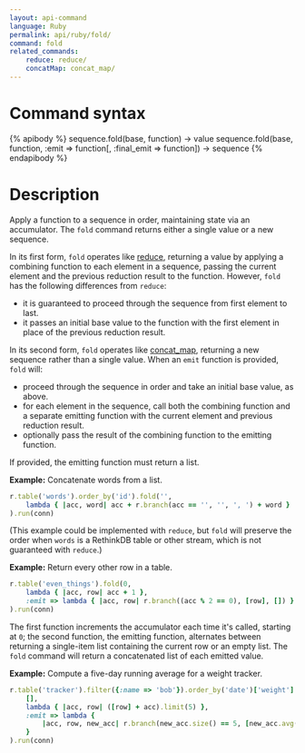 ```yaml
---
layout: api-command
language: Ruby
permalink: api/ruby/fold/
command: fold
related_commands:
    reduce: reduce/
    concatMap: concat_map/
---
```


# Command syntax #

{% apibody %}
sequence.fold(base, function) &rarr; value
sequence.fold(base, function, :emit => function[, :final_emit => function]) &rarr; sequence
{% endapibody %}

# Description #

Apply a function to a sequence in order, maintaining state via an accumulator. The `fold` command returns either a single value or a new sequence.

In its first form, `fold` operates like [reduce][rd], returning a value by applying a combining function to each element in a sequence, passing the current element and the previous reduction result to the function. However, `fold` has the following differences from `reduce`:

* it is guaranteed to proceed through the sequence from first element to last.
* it passes an initial base value to the function with the first element in place of the previous reduction result.

In its second form, `fold` operates like [concat_map][cm], returning a new sequence rather than a single value. When an `emit` function is provided, `fold` will:

* proceed through the sequence in order and take an initial base value, as above.
* for each element in the sequence, call both the combining function and a separate emitting function with the current element and previous reduction result.
* optionally pass the result of the combining function to the emitting function.

If provided, the emitting function must return a list.

[rd]: /api/ruby/reduce/
[cm]: /api/ruby/concat_map/

__Example:__ Concatenate words from a list.

```rb
r.table('words').order_by('id').fold('',
    lambda { |acc, word| acc + r.branch(acc == '', '', ', ') + word }
).run(conn)
```

(This example could be implemented with `reduce`, but `fold` will preserve the order when `words` is a RethinkDB table or other stream, which is not guaranteed with `reduce`.)

__Example:__ Return every other row in a table.

```rb
r.table('even_things').fold(0,
    lambda { |acc, row| acc + 1 },
    :emit => lambda { |acc, row| r.branch((acc % 2 == 0), [row], []) }
).run(conn)
```

The first function increments the accumulator each time it's called, starting at `0`; the second function, the emitting function, alternates between returning a single-item list containing the current row or an empty list. The `fold` command will return a concatenated list of each emitted value.

__Example:__ Compute a five-day running average for a weight tracker.

```rb
r.table('tracker').filter({:name => 'bob'}).order_by('date')['weight'].fold(
    [],
    lambda { |acc, row| ([row] + acc).limit(5) },
    :emit => lambda {
        |acc, row, new_acc| r.branch(new_acc.size() == 5, [new_acc.avg()], [])
    }
).run(conn)
```
